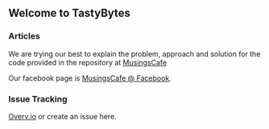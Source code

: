 ## Welcome to TastyBytes

### Articles
We are trying our best to explain the problem, approach and solution for the code provided in the repository at [MusingsCafe](http://www.musingscafe.com/)

Our facebook page is [MusingsCafe @ Facebook](https://www.facebook.com/musingscafe/). 


### Issue Tracking

[Overv.io](https://overv.io/lilbond/ds-and-algos/) or create an issue here.


